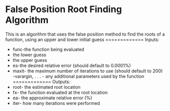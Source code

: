 # False Position Root Finding Algorithm #
This is an algorithm that uses the false position method to find the roots of a function, using an upper and lower initial guess 
============= Inputs:
- func-the function being evaluated
 - the lower guess
 - the upper guess
- es-the desired relative error (should default to 0.0001%)
- maxit- the maximum number of iterations to use (should default to 200)
-varargin, . . . - any additional parameters used by the function
============= Outputs:
- root- the estimated root location
- fx- the function evaluated at the root location
- ea- the approximate relative error (%)
- iter- how many iterations were performed

